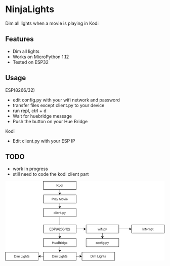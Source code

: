 # NinjaLights
Dim all lights when a movie is playing in Kodi 

## Features
* Dim all lights
* Works on MicroPython 1.12
* Tested on ESP32

## Usage

ESP(8266/32)
* edit config.py with your wifi network and password
* transfer files except client.py to your device
* run repl, ctrl + d
* Wait for huebridge message
* Push the button on your Hue Bridge

Kodi
* Edit client.py with your ESP IP

## TODO
* work in progress
* still need to code the kodi client part

![NinjaLights.png](NinjaLights.png)
